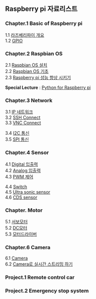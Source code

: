 ## Raspberry pi 자료리스트

### Chapter.1 Basic of Raspberry pi
1.1 [라즈베리파이 개요](https://faransansj.github.io/about_raspberrypi/)   
1.2 [GPIO](https://faransansj.github.io/GPIO/)  

### Chapter.2 Raspbian OS
2.1 [Raspbian OS 설치](https://faransansj.github.io/install_raspbian/)  
2.2 [Raspbian OS 기초](https://faransansj.github.io/install_raspbian/)  
2.3 [Raspberry pi 성능 향상 시키기](https://faransansj.github.io/Raspberrypi_overclock/)

**Special Lecture** : [Python for Raspberry pi](https://faransansj.github.io/Python_for_Raspberry_pi/)

### Chapter.3 Network 
3.1 [IP 네트워크]()   
3.2 [SSH Connect]()  
3.3 [VNC Connect]()

3.4 [I2C 통신]()  
3.5 [SPI 통신]()  

### Chapter.4 Sensor
4.1 [Digital 입출력]()  
4.2 [Analog 입출력]()  
4.3 [PWM 제어]()  

4.4 [Switch]()  
4.5 [Ultra sonic sensor]()   
4.6 [CDS sensor]()  

### Chapter. Motor 
5.1 [서보모터]()  
5.2 [DC모터]()  
5.3 [모터드라이버]()

### Chapter.6 Camera
6.1 [Camera]()  
6.2 [Camera로 실시간 스트리밍 하기]()  

### Project.1 Remote control car

### Project.2 Emergency stop system
